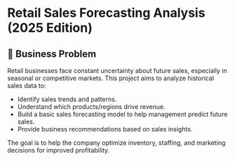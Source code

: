 # Retail Sales Forecasting Analysis (2025 Edition)

## 📌 Business Problem

Retail businesses face constant uncertainty about future sales, especially in seasonal or competitive markets. This project aims to analyze historical sales data to:

- Identify sales trends and patterns.
- Understand which products/regions drive revenue.
- Build a basic sales forecasting model to help management predict future sales.
- Provide business recommendations based on sales insights.

The goal is to help the company optimize inventory, staffing, and marketing decisions for improved profitability.
